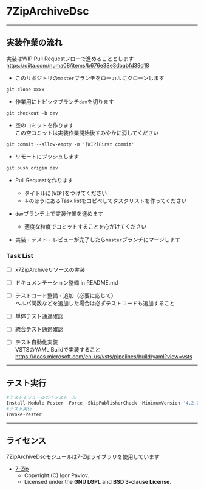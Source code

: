 # 7ZipArchiveDsc


----
## 実装作業の流れ
実装はWIP Pull Requestフローで進めることとします
https://qiita.com/numa08/items/b676e38e3dbabfd39d18

- このリポジトリの`master`ブランチをローカルにクローンします
```
git clone xxxx
```

- 作業用にトピックブランチ`dev`を切ります
```
git checkout -b dev
```

- 空のコミットを作ります  
この空コミットは実装作業開始後すみやかに消してください
```
git commit --allow-empty -m '[WIP]First commit'
```

- リモートにプッシュします
```
git push origin dev
```

- Pull Requestを作ります
  + タイトルに`[WIP]`をつけてください
  + ↓のほうにあるTask listをコピペしてタスクリストを作ってください

- `dev`ブランチ上で実装作業を進めます
  + 適度な粒度でコミットすることを心がけてください

- 実装・テスト・レビューが完了したら`master`ブランチにマージします

### Task List
- [ ] x7ZipArchiveリソースの実装  
- [ ] ドキュメンテーション整備 in README.md  
- [ ] テストコード整備・追加（必要に応じて）  
    ヘルパ関数などを追加した場合は必ずテストコードも追加すること  
- [ ] 単体テスト通過確認  
- [ ] 統合テスト通過確認  
- [ ] テスト自動化実装  
    VSTSのYAML Buildで実装すること  
    https://docs.microsoft.com/en-us/vsts/pipelines/build/yaml?view=vsts


----
## テスト実行

```PowerShell
#テストモジュールのインストール
Install-Module Pester -Force -SkipPublisherCheck -MinimumVersion '4.2.0'
#テスト実行
Invoke-Pester
```


----
## ライセンス
7ZipArchiveDscモジュールは7-Zipライブラリを使用しています

+ [7-Zip](https://www.7-zip.org/)
    - Copyright (C) Igor Pavlov.
    - Licensed under the **GNU LGPL** and **BSD 3-clause License**.
